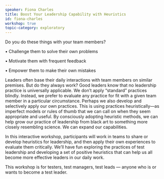 ```yaml
---
speaker: Fiona Charles
title: Boost Your Leadership Capability with Heuristics
id: fiona-charles
workshop: true
topic-category: exploratory 
---
```

Do you do these things with your team members?

•	Challenge them to solve their own problems

•	Motivate them with frequent feedback

•	Empower them to make their own mistakes

Leaders often base their daily interactions with team members on similar premises. But do they always work? 
Good leaders know that no leadership practice is universally applicable. We don’t apply “standard” practices blindly.
Instead, we prefer to evaluate any practice for fit with a given team member in a particular circumstance. Perhaps we
also develop and selectively apply our own practices. This is using practices heuristically—as imperfect models or rules
of thumb that we can call on when they seem appropriate and useful.
By consciously adopting heuristic methods, we can help grow our practice of leadership from black art to something more
closely resembling science. We can expand our capabilities.

In this interactive workshop, participants will work in teams to share or develop heuristics for leadership, and then apply their own experiences to evaluate them critically. 
We’ll have fun exploring the practices of test leadership and developing a set of positive heuristics that can help us
all become more effective leaders in our daily work.

This workshop is for testers, test managers, test leads — anyone who is or wants to become a test leader.
